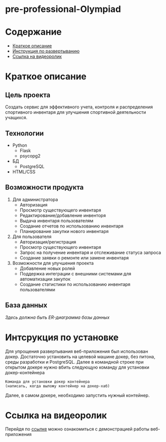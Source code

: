 # pre-professional-Olympiad

# Содержание 
- [Краткое описание](#краткое-описание)
- [Инструкция по развертыванию](#интсрукция-по-установке)
- [Ссылка на видеоролик](#ссылка-на-видеоролик)

# Краткое описание
## Цель проекта
Создать сервис для эффективного учета, контроля и распределения спортивного 
инвентаря для улучшения спортивной деятельности учащихся.
## Технологии
- Python
  - Flask
  - psycopg2
- БД
  - PostgreSQL
- HTML/CSS
## Возможности продукта 
1. Для администратора
   - Авторизация
   - Просмотр существующего инвентаря
   - Редактирование/добавление инвенторя
   - Выдача инвентаря пользователям 
   - Создание отчетов по использованию инвентаря
   - Планирование закупки нового инвентаря
2. Для пользователя
   - Авторизация/регистрация
   - Просмотр существующего инвентаря
   - Запрос на получение инвентаря и отслеживание статуса запроса
   - Создание заявки о ремонте или замене инвентаря
3. Возможности для улучшения проекта
    - Добавление новых ролей
    - Поддержка интеграции с внешними системами для автоматизации закупок
    - Создание статистики по использованию инвентаря пользователями

## База данных
*Здесь должна быть ER-диаграмма базы данных*

# Интсрукция по установке

Для упрощения развертывания веб-приложения был использован докер. Достаточно установить на целевой машине докер, без питона, 
среды разработки и PostgreSQL. Далее в командной строке при открытом докере нужно вбить следующую команду для установки докер-контейнера
```
Команда для установки докер контейнера 
(написать, когда выложу контейнер на докер-хаб)
```       
Далее, в самом докере, необходимо запустить нужный контейнер.  

# Ссылка на видеоролик 
Перейдя по [ссылке](ссылка-на-видеозостинг) можно ознакомиться с демонстрацией работы веб-приложения